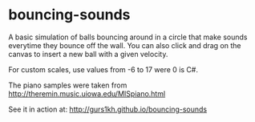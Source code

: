 # bouncing-sounds

A basic simulation of balls bouncing around in a circle that make sounds everytime they bounce off the wall.
You can also click and drag on the canvas to insert a new ball with a given velocity.

For custom scales, use values from -6 to 17 were 0 is C#.

The piano samples were taken from http://theremin.music.uiowa.edu/MISpiano.html

See it in action at: http://gurs1kh.github.io/bouncing-sounds

